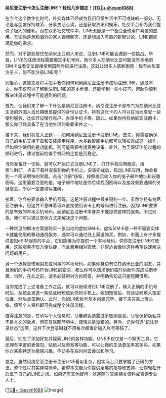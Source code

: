 **纳尼亚注册卡怎么注册LINE？轻松几步搞定！[[TG💪+ @esim1088](https://t.me/s/esim1088)]**

在当今这个数字化时代，社交媒体已经成为我们日常生活中不可或缺的一部分。无论是与朋友保持联系、分享生活点滴，还是获取资讯和娱乐，社交平台都为我们提供了极大的便利。而在众多社交软件中，LINE无疑是一个备受全球用户喜爱的应用。无论你是想和海外的家人视频聊天，还是想加入有趣的群聊讨论，LINE都能满足你的需求。

然而，对于那些居住在纳米比亚的人来说，注册LINE可能会遇到一些挑战。毕竟，LINE的注册流程需要绑定手机号码，而许多人在纳米比亚可能没有本地的SIM卡或者无法直接使用国际号码进行注册。这就让很多人感到困惑：我有纳尼亚注册卡，能不能注册LINE呢？

别担心，这篇文章将手把手教你如何利用纳尼亚注册卡成功注册LINE。通过本文，你不仅可以了解到注册LINE的基本步骤，还能学到一些小技巧，帮助你顺利解决注册过程中可能遇到的问题。

首先，让我们来了解一下什么是纳尼亚注册卡。纳尼亚注册卡是专门为在纳米比亚生活的外国人或长期居民提供的身份认证卡。持有这张卡的人可以在当地享受一些便利服务，比如开设银行账户、办理手机卡等。因此，如果你持有纳尼亚注册卡，那么你已经具备了在当地生活的重要条件之一。

接下来，我们将进入正题——如何用纳尼亚注册卡注册LINE。首先，你需要确保自己的手机支持下载和安装应用程序。大多数智能手机都可以轻松完成这一操作，但如果你使用的是功能机，则可能需要考虑更换设备。此外，为了保证注册过程的顺利进行，建议提前检查手机网络连接是否稳定。

当你准备好一切后，就可以开始正式注册LINE了。打开手机应用商店，搜索“LINE”，点击下载并安装到你的手机上。安装完成后，启动LINE应用，你会看到一个简洁明快的界面。点击“注册”按钮，按照提示输入你的电子邮件地址和设置密码。这里需要注意的是，电子邮件地址是你后续找回密码以及接收重要通知的关键信息，所以一定要填写准确。

接着，你会被要求输入手机号码。这是注册过程中最关键的一步。虽然你持有纳尼亚注册卡，但这并不意味着可以直接使用该卡上的号码进行注册。因为LINE要求的是有效的本地手机号码，而纳尼亚注册卡本身并不能提供这样的服务。不过别急，我们可以通过其他方式来解决这个问题。

一种常见的解决方案是购买一张当地的虚拟SIM卡。虚拟SIM卡是一种不需要实体卡就能使用的移动通信服务，通常可以通过线上渠道购买。例如，市面上有许多提供虚拟eSIM服务的平台，它们能够为你提供一个本地号码，供你在注册LINE时使用。这些服务不仅方便快捷，而且费用相对较低，非常适合像你这样希望快速解决问题的用户。

另一个选择是借用朋友或同事的本地号码。如果你身边有住在纳米比亚的朋友，并且他们的手机号码符合LINE的要求，那么你可以请求他们临时协助你完成注册步骤。当然，在此之前，请务必获得对方的同意，并明确告知这只是短期借用。

当你完成了上述准备工作之后，就可以继续进行LINE注册了。输入正确的手机号码后，系统会发送一条验证码短信到你的手机上。收到短信后，将验证码填入指定位置，然后点击确认。此时，你的LINE账号基本创建完毕，接下来只需上传头像、填写个人资料即可完成整个注册流程。

值得注意的是，在填写个人信息时，尽量避免透露过多敏感信息。尽管保护隐私并不是本文的重点，但在互联网环境中，谨慎总是没错的。另外，记得勾选“记住登录状态”选项，这样下次登录时就不用每次都重新输入账号密码了。

最后，别忘了添加好友并探索LINE的各种功能。LINE不仅仅是一个聊天工具，它还拥有丰富的表情包、贴纸以及游戏等功能，可以让你的生活更加丰富多彩。如果你对某些特定功能感兴趣，不妨多花些时间去尝试和学习。

总之，虽然用纳尼亚注册卡注册LINE看似复杂，但实际上只要掌握了正确的方法，整个过程其实非常简单。希望本文能为你提供足够的指导和支持，让你轻松开启属于自己的LINE之旅。如果还有其他疑问，欢迎随时查阅相关资料或咨询专业人士。

[[TG💪+ @esim1088](https://t.me/s/esim1088) ![Image](https://i.postimg.cc/4NQfJmqS/Snipaste-2025-05-13-00-14-12.png)]